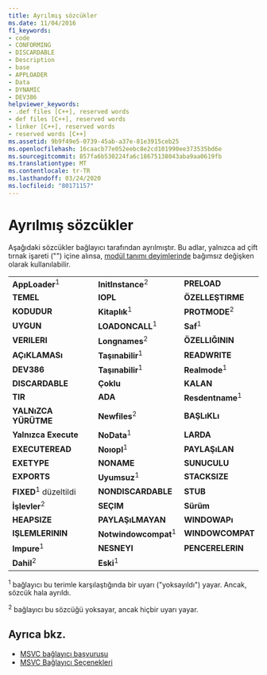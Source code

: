 ```yaml
---
title: Ayrılmış sözcükler
ms.date: 11/04/2016
f1_keywords:
- code
- CONFORMING
- DISCARDABLE
- Description
- base
- APPLOADER
- Data
- DYNAMIC
- DEV386
helpviewer_keywords:
- .def files [C++], reserved words
- def files [C++], reserved words
- linker [C++], reserved words
- reserved words [C++]
ms.assetid: 9b9f49e5-0739-45ab-a37e-81e3915ceb25
ms.openlocfilehash: 16caacb77e052eebc8e2cd101990ee373535bd6e
ms.sourcegitcommit: 857fa6b530224fa6c18675138043aba9aa0619fb
ms.translationtype: MT
ms.contentlocale: tr-TR
ms.lasthandoff: 03/24/2020
ms.locfileid: "80171157"
---
```

# <a name="reserved-words"></a>Ayrılmış sözcükler

Aşağıdaki sözcükler bağlayıcı tarafından ayrılmıştır. Bu adlar, yalnızca ad çift tırnak işareti ("") içine alınsa, [modül tanımı deyimlerinde](module-definition-dot-def-files.md) bağımsız değişken olarak kullanılabilir.

||||
|-|-|-|
|**AppLoader**<sup>1</sup>|**InitInstance**<sup>2</sup>|**PRELOAD**|
|**TEMEL**|**IOPL**|**ÖZELLEŞTIRME**|
|**KODUDUR**|**Kitaplık**<sup>1</sup>|**PROTMODE**<sup>2</sup>|
|**UYGUN**|**LOADONCALL**<sup>1</sup>|**Saf**<sup>1</sup>|
|**VERILERI**|**Longnames**<sup>2</sup>|**ÖZELLIĞININ**|
|**AÇıKLAMASı**|**Taşınabilir**<sup>1</sup>|**READWRITE**|
|**DEV386**|**Taşınabilir**<sup>1</sup>|**Realmode**<sup>1</sup>|
|**DISCARDABLE**|**Çoklu**|**KALAN**|
|**TIR**|**ADA**|**Resdentname**<sup>1</sup>|
|**YALNıZCA YÜRÜTME**|**Newfiles**<sup>2</sup>|**BAŞLıKLı**|
|**Yalnızca Execute**|**NoData**<sup>1</sup>|**LARDA**|
|**EXECUTEREAD**|**Noıopl**<sup>1</sup>|**PAYLAŞıLAN**|
|**EXETYPE**|**NONAME**|**SUNUCULU**|
|**EXPORTS**|**Uyumsuz**<sup>1</sup>|**STACKSIZE**|
|**FIXED**<sup>1</sup> düzeltildi|**NONDISCARDABLE**|**STUB**|
|**İşlevler**<sup>2</sup>|**SEÇIM**|**Sürüm**|
|**HEAPSIZE**|**PAYLAŞıLMAYAN**|**WINDOWAPı**|
|**IŞLEMLERININ**|**Notwindowcompat**<sup>1</sup>|**WINDOWCOMPAT**|
|**Impure**<sup>1</sup>|**NESNEYI**|**PENCERELERIN**|
|**Dahil**<sup>2</sup>|**Eski**<sup>1</sup>||

<sup>1</sup> bağlayıcı bu terimle karşılaştığında bir uyarı ("yoksayıldı") yayar. Ancak, sözcük hala ayrıldı.

<sup>2</sup> bağlayıcı bu sözcüğü yoksayar, ancak hiçbir uyarı yayar.

## <a name="see-also"></a>Ayrıca bkz.

- [MSVC bağlayıcı başvurusu](linking.md)
- [MSVC Bağlayıcı Seçenekleri](linker-options.md)
